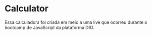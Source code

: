 # Calculator
Essa calculadora foi criada em meio a uma live que ocorreu durante o bootcamp de JavaScript da plataforma DIO.
